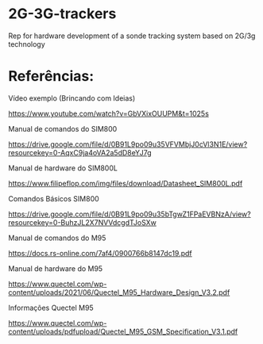# 2G-3G-trackers
Rep for hardware development of a sonde tracking system based on 2G/3g technology 



# Referências:
Vídeo exemplo (Brincando com Ideias)

https://www.youtube.com/watch?v=GbVXixOUUPM&t=1025s

Manual de comandos do SIM800

https://drive.google.com/file/d/0B91L9po09u35VFVMbjJ0cVl3N1E/view?resourcekey=0-AqxC9ja4oVA2a5dD8eYJ7g

Manual de hardware do SIM800L

https://www.filipeflop.com/img/files/download/Datasheet_SIM800L.pdf

Comandos Básicos SIM800

https://drive.google.com/file/d/0B91L9po09u35bTgwZ1FPaEVBNzA/view?resourcekey=0-BuhzJL2X7NVVdcgdTJoSXw

Manual de comandos do M95

https://docs.rs-online.com/7af4/0900766b8147dc19.pdf

Manual de hardware do M95

https://www.quectel.com/wp-content/uploads/2021/06/Quectel_M95_Hardware_Design_V3.2.pdf

Informações Quectel M95

https://www.quectel.com/wp-content/uploads/pdfupload/Quectel_M95_GSM_Specification_V3.1.pdf
